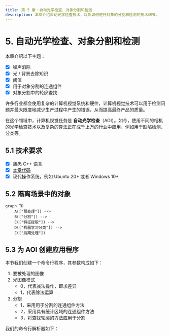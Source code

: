 ```yaml
---
title: 第 5 章：自动光学检查、对象分割和检测
description: 本章介绍自动光学检查技术，以及如何进行对象的分割和检测的技术细节。
---
```


# 5. 自动光学检查、对象分割和检测

本章介绍以下主题：
- [x] 噪声消除
- [x] 光 / 背景去除知识
- [x] 阈值
- [x] 用于对象分割的连通组件
- [x] 对象分割中的轮廓查找

许多行业都会使用复杂的计算机视觉系统和硬件，计算机视觉技术可以用于检测问题并最大限度地减少生产过程中产生的错误，从而提高最终产品的质量。

在这个领域中，计算机视觉任务是 **自动光学检查**（AOI）。如今，使用不同的相机的光学检查技术以及复杂的算法正在成千上万的行业中应用，例如用于缺陷检测、分类等。

## 5.1 技术要求

- [x] 熟悉 C++ 语言
- [x] [本章代码](https://github.com/PacktPublishing/Learn-OpenCV-4-By-Building-Projects-Second-Edition/tree/master/Chapter_05)
- [x] 现代操作系统，例如 Ubuntu 20+ 或者 Windows 10+

## 5.2 隔离场景中的对象

```mermaid
graph TD
    A(["预处理"]) -->
    B(["分割"]) -->
    C(["特征提取"]) -->
    D(["机器学习分类"]) -->
    E(["后期处理"])
```

## 5.3 为 AOI 创建应用程序

本节我们创建一个命令行程序，其参数构成如下：
1. 要被处理的图像
2. 光图像模式
    - 0，代表减法操作，即求差异
    - 1，代表除法运算
3. 分割
    - 1，采用用于分割的连通组件方法
    - 2，采用具有统计区域的连通组件方法
    - 3，将查找轮廓的方法应用于分割

我们的命令行解析器如下：

```cpp

```









